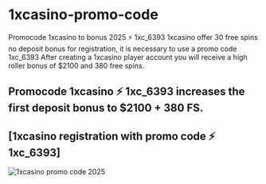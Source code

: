# 1xcasino-promo-code
Promocode 1xcasino to bonus 2025 ⚡️ 1xc_6393
1xcasino offer 30 free spins no deposit bonus for registration, it is necessary to use a promo code 1xc_6393
After creating a 1xcasino player account you will receive a high roller bonus of $2100 and 380 free spins.


## Promocode 1xcasino ⚡️ 1xc_6393 increases the first deposit bonus to $2100 + 380 FS.
## [1xcasino registration with promo code ⚡️ 1xc_6393]


![1xcasino promo code 2025](https://blogger.googleusercontent.com/img/b/R29vZ2xl/AVvXsEiBzUyyFwLAvDSNG_McHhyPFXcqt3L4DacLsmt8VFF9c0ObWSzj3cSfRvxWKEq8bQQwAlpsHReqxh2oXuyH3LycGBchIyi8eu6H0JmpHngKmeyy7gIRNB-UKaOxkDUwcO0N-8fKyVOWL7WVaxqqUyqXKXc2gBkHcqr2JTW9FhENjc6gp21cSourpnChGFZY/s16000/1xcasino-bonus-promo-code.jpg)

